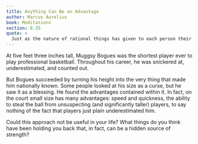 ```yaml
---
title: Anything Can Be an Advantage
author: Marcus Aurelius
book: Meditations
section: 8.35
quote: >
  Just as the nature of rational things has given to each person their rational powers, so it also gives us this power—just as nature turns to its own purpose any obstacle or any opposition, sets its place in the destined order, and co-opts it, so every rational person can convert any obstacle into the raw material for their own purpose.
---
```


At five feet three inches tall, Muggsy Bogues was the shortest player ever to play professional basketball. Throughout his career, he was snickered at, underestimated, and counted out.

But Bogues succeeded by turning his height into the very thing that made him nationally known. Some people looked at his size as a curse, but he saw it as a blessing. He found the advantages contained within it. In fact, on the court small size has many advantages: speed and quickness, the ability to steal the ball from unsuspecting (and significantly taller) players, to say nothing of the fact that players just plain underestimated him.

Could this approach not be useful in your life? What things do you think have been holding you back that, in fact, can be a hidden source of strength?
